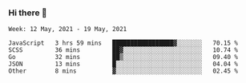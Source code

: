 ### Hi there 👋

<!--START_SECTION:waka-->
```text
Week: 12 May, 2021 - 19 May, 2021

JavaScript   3 hrs 59 mins   █████████████████▓░░░░░░░   70.15 % 
SCSS         36 mins         ██▓░░░░░░░░░░░░░░░░░░░░░░   10.74 % 
Go           32 mins         ██▒░░░░░░░░░░░░░░░░░░░░░░   09.40 % 
JSON         13 mins         █░░░░░░░░░░░░░░░░░░░░░░░░   04.04 % 
Other        8 mins          ▓░░░░░░░░░░░░░░░░░░░░░░░░   02.45 % 
```
<!--END_SECTION:waka-->
